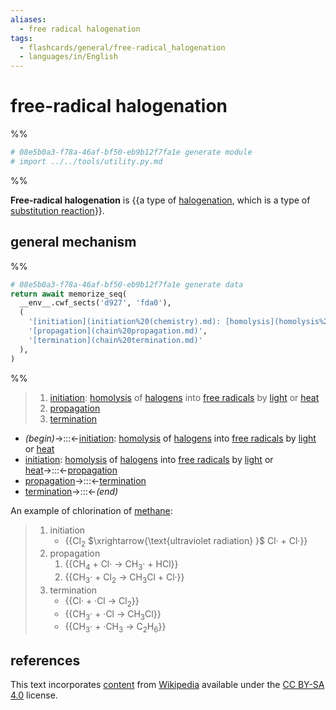 ```yaml
---
aliases:
  - free radical halogenation
tags:
  - flashcards/general/free-radical_halogenation
  - languages/in/English
---
```


# free-radical halogenation

%%

```Python
# 08e5b0a3-f78a-46af-bf50-eb9b12f7fa1e generate module
# import ../../tools/utility.py.md
```

%%

__Free-radical halogenation__ is {{a type of [halogenation](halogentaion.md), which is a type of [substitution reaction](substitution%20reaction.md)}}.

## general mechanism

%%

```Python
# 08e5b0a3-f78a-46af-bf50-eb9b12f7fa1e generate data
return await memorize_seq(
  __env__.cwf_sects('d927', 'fda0'),
  (
    '[initiation](initiation%20(chemistry).md): [homolysis](homolysis%20(chemistry).md) of [halogens](halogen.md) into [free radicals](free%20radical.md) by [light](light.md) or [heat](heat.md)',
    '[propagation](chain%20propagation.md)',
    '[termination](chain%20termination.md)'
  ),
)
```

%%

<!--08e5b0a3-f78a-46af-bf50-eb9b12f7fa1e generate section="d927"--><!-- The following content is generated at 2023-03-25T13:43:14.281115+08:00. Any edits will be overridden! -->

> 1. [initiation](initiation%20(chemistry).md): [homolysis](homolysis%20(chemistry).md) of [halogens](halogen.md) into [free radicals](free%20radical.md) by [light](light.md) or [heat](heat.md)
> 2. [propagation](chain%20propagation.md)
> 3. [termination](chain%20termination.md)

<!--/08e5b0a3-f78a-46af-bf50-eb9b12f7fa1e-->

<!--08e5b0a3-f78a-46af-bf50-eb9b12f7fa1e generate section="fda0"--><!-- The following content is generated at 2024-01-04T20:17:51.801148+08:00. Any edits will be overridden! -->

- _(begin)_→:::←[initiation](initiation%20(chemistry).md): [homolysis](homolysis%20(chemistry).md) of [halogens](halogen.md) into [free radicals](free%20radical.md) by [light](light.md) or [heat](heat.md)
- [initiation](initiation%20(chemistry).md): [homolysis](homolysis%20(chemistry).md) of [halogens](halogen.md) into [free radicals](free%20radical.md) by [light](light.md) or [heat](heat.md)→:::←[propagation](chain%20propagation.md)
- [propagation](chain%20propagation.md)→:::←[termination](chain%20termination.md)
- [termination](chain%20termination.md)→:::←_(end)_

<!--/08e5b0a3-f78a-46af-bf50-eb9b12f7fa1e-->

An example of chlorination of [methane](methane.md):

> 1. initiation
>     - {{Cl<sub>2</sub> $\xrightarrow{\text{ultraviolet radiation} }$ Cl· + Cl·}}
> 2. propagation
>     1. {{CH<sub>4</sub> + Cl· → CH<sub>3</sub>· + HCl}}
>     2. {{CH<sub>3</sub>· + Cl<sub>2</sub> → CH<sub>3</sub>Cl + Cl·}}
> 3. termination
>     - {{Cl· + ·Cl → Cl<sub>2</sub>}}
>     - {{CH<sub>3</sub>· + ·Cl → CH<sub>3</sub>Cl}}
>     - {{CH<sub>3</sub>· + ·CH<sub>3</sub> → C<sub>2</sub>H<sub>6</sub>}}

## references

This text incorporates [content](https://en.wikipedia.org/wiki/free-radical_halogenation) from [Wikipedia](Wikipedia.md) available under the [CC BY-SA 4.0](https://creativecommons.org/licenses/by-sa/4.0/) license.
